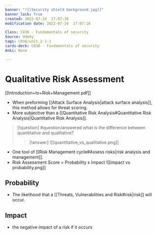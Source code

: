 ```yaml
---
banner: "![[Security shield background.jpg]]"
banner_lock: True
created: 2022-07-24  17:07:30
modification date: 2022-07-24  17:07:16

Class: C836 - Fundamentals of security
Source: Udemy
tags: C836/unit_2-1-1
cards-deck: C836 - Fundamentals of security
Anki: None

---
```


# Qualitative Risk Assessment
[[Introduction+to+Risk+Management.pdf]]
- When preforming [[Attack Surface Analysis|attack surface analysis]], this method allows for threat scoring.
- More subjective than a [[Quantitative Risk Analysis#Quantitative Risk Analysis|Quantitative Risk Analysis]].

>[!question] #question/answered
>what is the difference between quantitative and qualitative?
>>[!answer]
>> ![[quantitative_vs_qualitative.png]]

- One tool of [[Risk Management cycle#Assess risks|risk analysis and management]].
- Risk Assessment Score = Probability x Impact
![[impact vs probability.png]]

## Probability
- The likelihood that a [[Threats, Vulnerabilities and Risk#risk|risk]] will occur.

## Impact 
- the negative impact of a risk if it occurs
